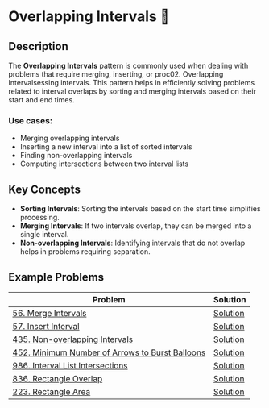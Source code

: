 # Overlapping Intervals 📏

## Description
The **Overlapping Intervals** pattern is commonly used when dealing with problems that require merging, inserting, or proc02. Overlapping Intervalsessing intervals. This pattern helps in efficiently solving problems related to interval overlaps by sorting and merging intervals based on their start and end times.

### Use cases:
- Merging overlapping intervals
- Inserting a new interval into a list of sorted intervals
- Finding non-overlapping intervals
- Computing intersections between two interval lists

## Key Concepts
- **Sorting Intervals**: Sorting the intervals based on the start time simplifies processing.
- **Merging Intervals**: If two intervals overlap, they can be merged into a single interval.
- **Non-overlapping Intervals**: Identifying intervals that do not overlap helps in problems requiring separation.

## Example Problems

| **Problem** | **Solution** |
|------------|-------------|
| [56. Merge Intervals](https://leetcode.com/problems/merge-intervals/) | [Solution](https://github.com/yash-borkar/DSA-Patterns/blob/0996cb34169f47e0d5aa870d7ff7fca250ade5c9/02.%20Overlapping%20Intervals/Code/Merge_Intervals.cpp) |
| [57. Insert Interval](https://leetcode.com/problems/insert-interval/) | [Solution](https://github.com/yash-borkar/DSA-Patterns/blob/main/02.%20Overlapping%20Intervals/Insert_Interval.cpp) |
| [435. Non-overlapping Intervals](https://leetcode.com/problems/non-overlapping-intervals/) | [Solution](https://github.com/yash-borkar/DSA-Patterns/blob/main/02.%20Overlapping%20Intervals/Non_Overlapping_Intervals.cpp) |
| [452. Minimum Number of Arrows to Burst Balloons](https://leetcode.com/problems/minimum-number-of-arrows-to-burst-balloons/) | [Solution](https://github.com/yash-borkar/DSA-Patterns/blob/main/02.%20Overlapping%20Intervals/Minimum_Arrows_to_Burst_Balloons.cpp) |
| [986. Interval List Intersections](https://leetcode.com/problems/interval-list-intersections/) | [Solution](https://github.com/yash-borkar/DSA-Patterns/blob/main/02.%20Overlapping%20Intervals/Interval_List_Intersections.cpp) |
| [836. Rectangle Overlap](https://leetcode.com/problems/rectangle-overlap/) | [Solution](https://github.com/yash-borkar/DSA-Patterns/blob/main/02.%20Overlapping%20Intervals/Rectangle_Overlap.cpp) |
| [223. Rectangle Area](https://leetcode.com/problems/rectangle-area/) | [Solution](https://github.com/yash-borkar/DSA-Patterns/blob/main/02.%20Overlapping%20Intervals/Rectangle_Area.cpp) |


